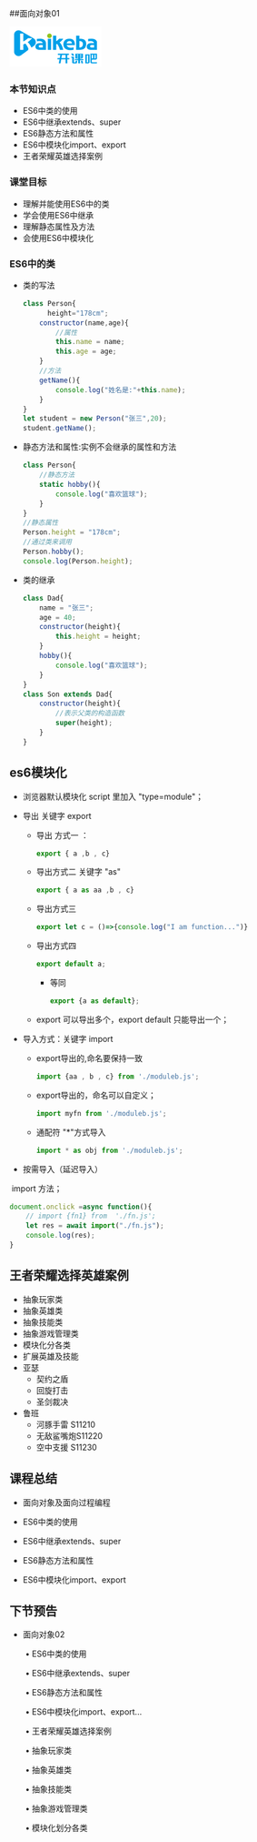 ##面向对象01

<img src="./assets/logo.png"  />

### 本节知识点

- ES6中类的使用
- ES6中继承extends、super
- ES6静态方法和属性
- ES6中模块化import、export
- 王者荣耀英雄选择案例

### 课堂目标

- 理解并能使用ES6中的类
- 学会使用ES6中继承
- 理解静态属性及方法
- 会使用ES6中模块化

### ES6中的类

- 类的写法

  ```js
  class Person{
    	height="178cm";
      constructor(name,age){
          //属性
          this.name = name;
          this.age = age;
      }
      //方法
      getName(){
          console.log("姓名是:"+this.name);
      }
  }
  let student = new Person("张三",20);
  student.getName();
  
  ```

- 静态方法和属性:实例不会继承的属性和方法

  ```js
  class Person{
      //静态方法
      static hobby(){
          console.log("喜欢篮球");
      }
  }
  //静态属性
  Person.height = "178cm";
  //通过类来调用
  Person.hobby();
  console.log(Person.height);
  ```

- 类的继承

  ```js
  class Dad{
      name = "张三";
      age = 40;
      constructor(height){
          this.height = height;
      }
      hobby(){
          console.log("喜欢篮球");
      }
  }
  class Son extends Dad{
      constructor(height){
          //表示父类的构造函数
          super(height);
      }
  }
  ```

## es6模块化

- 浏览器默认模块化  script 里加入  "type=module"；

- 导出  关键字  export

  - 导出 方式一  ：

    ```js
    export { a ,b , c}
    ```

  - 导出方式二 关键字  "as"

    ```js
    export { a as aa ,b , c}
    ```

  - 导出方式三

    ```js
    export let c = ()=>{console.log("I am function...")}
    ```

  - 导出方式四

    ```js
    export default a;
    ```

    - 等同

      ```js
      export {a as default};
      ```

  - export  可以导出多个，export default  只能导出一个；

- 导入方式：关键字 import

  - export导出的,命名要保持一致

    ```js
    import {aa , b , c} from './moduleb.js';
    ```

  - export导出的，命名可以自定义；

    ```js
    import myfn from './moduleb.js';
    ```

  - 通配符 "*"方式导入

    ```js
    import * as obj from './moduleb.js';
    ```



-  按需导入（延迟导入）

​	import 方法；

```js
document.onclick =async function(){
    // import {fn1} from  './fn.js';
    let res = await import("./fn.js");
    console.log(res);
}
```



## 王者荣耀选择英雄案例

- 抽象玩家类
- 抽象英雄类
- 抽象技能类
- 抽象游戏管理类
- 模块化分各类
- 扩展英雄及技能
- 亚瑟 
  - 契约之盾
  - 回旋打击
  - 圣剑裁决
- 鲁班
  - 河豚手雷 S11210
  - 无敌鲨嘴炮S11220
  - 空中支援 S11230

## 课程总结

- 面向对象及面向过程编程

- ES6中类的使用

- ES6中继承extends、super

- ES6静态方法和属性

- ES6中模块化import、export

  

## 下节预告

- 面向对象02

  ​    •	ES6中类的使用
  
  ​	•	ES6中继承extends、super
  
  ​	•	ES6静态方法和属性
  
  ​	•	ES6中模块化import、export...
  
  ​	•	王者荣耀英雄选择案例
  
  ​         	•	抽象玩家类
  
  ​			•	抽象英雄类
  
  ​			•	抽象技能类
  
  ​			•	抽象游戏管理类
  
  ​			•	模块化划分各类


